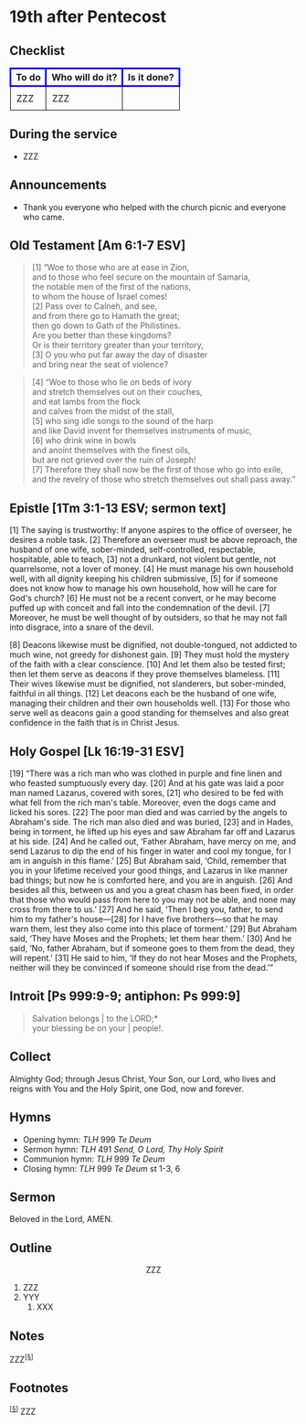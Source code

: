 <head>
<meta charset="utf-8">
<style>
th { text-align: center; font-weight: bold; vertical-align: baseline; border: 3px solid blue; }
td { border: 1px solid black; padding: 10px; }
.h { visibility: hidden; }
</style>
<title>sermon</title>
</head>

# 19th after Pentecost

## Checklist

<table>
<tr>
<th>To do</th><th>Who will do it?</th><th>Is it done?</th>
</tr>
<tr>
<td>ZZZ</td><td>ZZZ</td><td></td>
</tr>
</table>

## During the service

* ZZZ

## Announcements

* Thank you everyone who helped with the church picnic and everyone who came.

## Old Testament [Am 6:1-7 ESV]

> [1] “Woe to those who are at ease in Zion,  
> and to those who feel secure on the mountain of Samaria,  
> the notable men of the first of the nations,  
> to whom the house of Israel comes!  
> [2] Pass over to Calneh, and see,  
> and from there go to Hamath the great;  
> then go down to Gath of the Philistines.  
> Are you better than these kingdoms?  
> Or is their territory greater than your territory,  
> [3] O you who put far away the day of disaster  
> and bring near the seat of violence?

> [4] “Woe to those who lie on beds of ivory  
> and stretch themselves out on their couches,  
> and eat lambs from the flock  
> and calves from the midst of the stall,  
> [5] who sing idle songs to the sound of the harp  
> and like David invent for themselves instruments of music,  
> [6] who drink wine in bowls  
> and anoint themselves with the finest oils,  
> but are not grieved over the ruin of Joseph!  
> [7] Therefore they shall now be the first of those who go into exile,  
> and the revelry of those who stretch themselves out shall pass away.”

## Epistle [1Tm 3:1-13 ESV; sermon text]

[1] The saying is trustworthy: If anyone aspires to the office of overseer, he desires a noble task. [2] Therefore an overseer must be above reproach, the husband of one wife, sober-minded, self-controlled, respectable, hospitable, able to teach, [3] not a drunkard, not violent but gentle, not quarrelsome, not a lover of money. [4] He must manage his own household well, with all dignity keeping his children submissive, [5] for if someone does not know how to manage his own household, how will he care for God's church? [6] He must not be a recent convert, or he may become puffed up with conceit and fall into the condemnation of the devil. [7] Moreover, he must be well thought of by outsiders, so that he may not fall into disgrace, into a snare of the devil.

[8] Deacons likewise must be dignified, not double-tongued, not addicted to much wine, not greedy for dishonest gain. [9] They must hold the mystery of the faith with a clear conscience. [10] And let them also be tested first; then let them serve as deacons if they prove themselves blameless. [11] Their wives likewise must be dignified, not slanderers, but sober-minded, faithful in all things. [12] Let deacons each be the husband of one wife, managing their children and their own households well. [13] For those who serve well as deacons gain a good standing for themselves and also great confidence in the faith that is in Christ Jesus.

## Holy Gospel [Lk 16:19-31 ESV]

[19] “There was a rich man who was clothed in purple and fine linen and who feasted sumptuously every day. [20] And at his gate was laid a poor man named Lazarus, covered with sores, [21] who desired to be fed with what fell from the rich man's table. Moreover, even the dogs came and licked his sores. [22] The poor man died and was carried by the angels to Abraham's side. The rich man also died and was buried, [23] and in Hades, being in torment, he lifted up his eyes and saw Abraham far off and Lazarus at his side. [24] And he called out, ‘Father Abraham, have mercy on me, and send Lazarus to dip the end of his finger in water and cool my tongue, for I am in anguish in this flame.’ [25] But Abraham said, ‘Child, remember that you in your lifetime received your good things, and Lazarus in like manner bad things; but now he is comforted here, and you are in anguish. [26] And besides all this, between us and you a great chasm has been fixed, in order that those who would pass from here to you may not be able, and none may cross from there to us.’ [27] And he said, ‘Then I beg you, father, to send him to my father's house—[28] for I have five brothers—so that he may warn them, lest they also come into this place of torment.’ [29] But Abraham said, ‘They have Moses and the Prophets; let them hear them.’ [30] And he said, ‘No, father Abraham, but if someone goes to them from the dead, they will repent.’ [31] He said to him, ‘If they do not hear Moses and the Prophets, neither will they be convinced if someone should rise from the dead.’”

## Introit [Ps 999:9-9; antiphon: Ps 999:9]

> Salvation belongs | to the LORD;*  
> your blessing be on your | people!.  


## Collect

Almighty God;
through Jesus Christ, Your Son, our Lord, who lives and reigns with You and the Holy Spirit, one God, now and forever.

## Hymns

* Opening hymn: _TLH_ 999 _Te Deum_
* Sermon hymn: _TLH_ 491 _Send, O Lord, Thy Holy Spirit_
* Communion hymn: _TLH_ 999 _Te Deum_
* Closing hymn: _TLH_ 999 _Te Deum_ st 1-3, 6

## Sermon

Beloved in the Lord, AMEN.

## Outline

<center>ZZZ</center>

1. ZZZ
1. YYY
    1. XXX

## Notes


ZZZ<sup>[<a name="id0002" href="#ftn.id0002">§</a>]</sup>

## Footnotes

<sup>[<a name="ftn.id0002" href="#id0002">§</a>]</sup>
ZZZ
